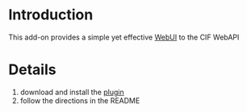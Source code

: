# Introduction #

This add-on provides a simple yet effective [WebUI](http://groups.google.com/group/ci-framework/msg/907392a85a24ffd8) to the CIF WebAPI

# Details #
  1. download and install the [plugin](http://collective-intelligence-framework.googlecode.com/files/RT-CIFMinimal-0.00_01.tar.gz)
  1. follow the directions in the README